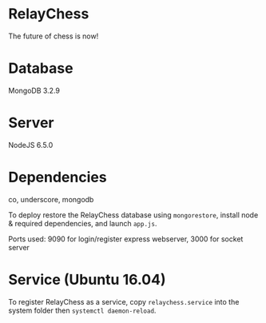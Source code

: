 # RelayChess
The future of chess is now!

# Database
MongoDB 3.2.9

# Server
NodeJS 6.5.0

# Dependencies
co, underscore, mongodb

To deploy restore the RelayChess database using `mongorestore`, install node & required dependencies, and launch `app.js`.

Ports used: 9090 for login/register express webserver, 3000 for socket server

# Service (Ubuntu 16.04)
To register RelayChess as a service, copy `relaychess.service` into the system folder then `systemctl daemon-reload`.
